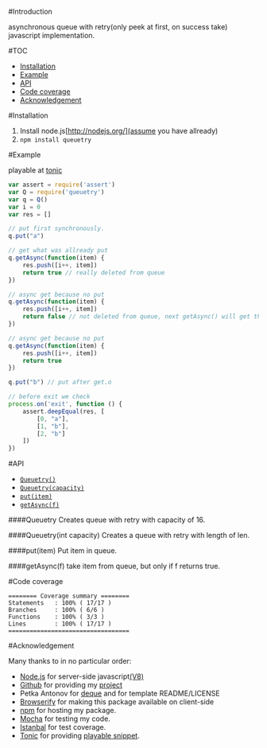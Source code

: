 #Introduction

asynchronous queue with retry(only peek at first, on success take) javascript implementation.

#TOC

- [Installation](#installation)
- [Example](#example)
- [API](#api)
- [Code coverage](#code-coverage)
- [Acknowledgement](#acknowledgement)

#Installation

1. Install node.js[http://nodejs.org/](assume you have allready)
2. `npm install queuetry`

#Example

playable at [tonic](https://tonicdev.com/npm/queuetry)

```javascript
var assert = require('assert')
var Q = require('queuetry')
var q = Q()
var i = 0
var res = []

// put first synchronously.
q.put("a")

// get what was allready put
q.getAsync(function(item) {
    res.push([i++, item])
    return true // really deleted from queue
})

// async get because no put
q.getAsync(function(item) {
    res.push([i++, item])
    return false // not deleted from queue, next getAsync() will get this message
})

// async get because no put
q.getAsync(function(item) {
    res.push([i++, item])
    return true
})

q.put("b") // put after get.o

// before exit we check
process.on('exit', function () {
    assert.deepEqual(res, [
        [0, "a"],
        [1, "b"],
        [2, "b"]
    ])
})
```

#API
- [`Queuetry()`](#queuetry)
- [`Queuetry(capacity)`](#queuetrycapacity)
- [`put(item)`](#putitem)
- [`getAsync(f)`](#getasyncf)

####Queuetry
Creates queue with retry with capacity of 16.

####Queuetry(int capacity)
Creates a queue with retry with length of len.

####put(item)
Put item in queue.

####getAsync(f)
take item from queue, but only if f returns true.

#Code coverage

```
======== Coverage summary ========
Statements   : 100% ( 17/17 )
Branches     : 100% ( 6/6 )
Functions    : 100% ( 3/3 )
Lines        : 100% ( 17/17 )
==================================
```

#Acknowledgement

Many thanks to in no particular order:

- [Node.js](http://nodejs.org) for server-side javascript[(V8)](https://developers.google.com/v8/?hl=en)
- [Github](https://github.com) for providing my [project](https://github.com/alfredwesterveld/javascript-queuetry)
- Petka Antonov for [deque](https://github.com/petkaantonov/deque) and for template README/LICENSE
- [Browserify](https://www.npmjs.com/package/browserify) for making this package available on client-side
- [npm](https://www.npmjs.com/) for hosting my package.
- [Mocha](https://mochajs.org/) for testing my code.
- [Istanbal](https://github.com/gotwarlost/istanbul) for test coverage.
- [Tonic](https://tonicdev.com) for providing [playable snippet](https://tonicdev.com/npm/queuetry).
